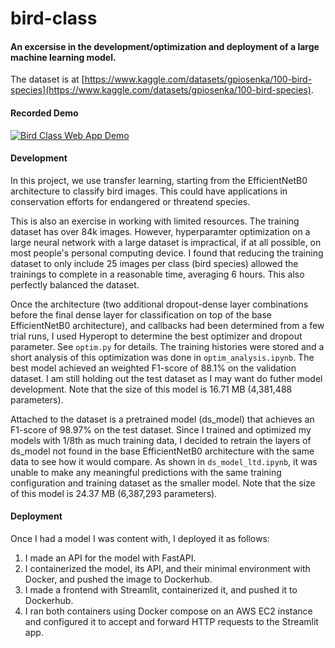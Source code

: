 # bird-class
#### An excersise in the development/optimization and deployment of a large machine learning model.
The dataset is at [https://www.kaggle.com/datasets/gpiosenka/100-bird-species](https://www.kaggle.com/datasets/gpiosenka/100-bird-species).

#### Recorded Demo
[![Bird Class Web App Demo](https://img.youtube.com/vi/qIFdCHsppTo/0.jpg)](https://www.youtube.com/watch?v=qIFdCHsppTo)


#### Development
In this project, we use transfer learning, starting from the EfficientNetB0 architecture to classify bird images.
This could have applications in conservation efforts for endangered or threatend species.

This is also an exercise in working with limited resources. The training dataset has over 84k images.
However, hyperparamter optimization on a large neural network with a large dataset is impractical, if at all possible, on most people's personal computing device.
I found that reducing the training dataset to only include 25 images per class (bird species) allowed the trainings to complete in a reasonable time, averaging 6 hours.
This also perfectly balanced the dataset.

Once the architecture (two additional dropout-dense layer combinations before the final dense layer for classification on top of the base EfficientNetB0 architecture),
and callbacks had been determined from a few trial runs, I used Hyperopt to determine the best optimizer and dropout parameter.
See `optim.py` for details.
The training histories were stored and a short analysis of this optimization was done in `optim_analysis.ipynb`.
The best model achieved an weighted F1-score of 88.1% on the validation dataset. I am still holding out the test dataset as I may want do futher model development.
Note that the size of this model is 16.71 MB (4,381,488 parameters).

Attached to the dataset is a pretrained model (ds_model) that achieves an F1-score of 98.97% on the test dataset.
Since I trained and optimized my models with 1/8th as much training data,
I decided to retrain the layers of ds_model not found in the base EfficientNetB0 architecture with the same data to see how it would compare.
As shown in `ds_model_ltd.ipynb`, it was unable to make any meaningful predictions with the same training configuration and training dataset as the smaller model.
Note that the size of this model is 24.37 MB (6,387,293 parameters).

#### Deployment
Once I had a model I was content with, I deployed it as follows:
  1. I made an API for the model with FastAPI.
  2. I containerized the model, its API, and their minimal environment with Docker, and pushed the image to Dockerhub.
  3. I made a frontend with Streamlit, containerized it, and pushed it to Dockerhub.
  4. I ran both containers using Docker compose on an AWS EC2 instance and configured it to accept and forward HTTP requests to the Streamlit app.
